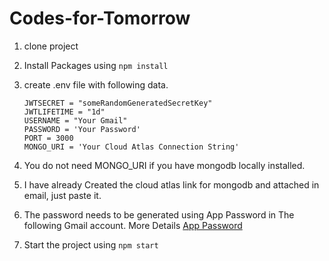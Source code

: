 # Codes-for-Tomorrow

1. clone project

2. Install Packages using
   `npm install`

3. create .env file with following data.

   ```
   JWTSECRET = "someRandomGeneratedSecretKey"
   JWTLIFETIME = "1d"
   USERNAME = "Your Gmail"
   PASSWORD = 'Your Password'
   PORT = 3000
   MONGO_URI = 'Your Cloud Atlas Connection String'
   ```

4. You do not need MONGO_URI if you have mongodb locally installed.

5. I have already Created the cloud atlas link for mongodb and attached in email, just paste it.

6. The password needs to be generated using App Password in The following Gmail account. More Details [App Password](https://support.google.com/accounts/answer/185833?hl=en)

7. Start the project using
   `npm start`
